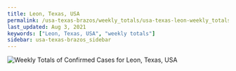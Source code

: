 ```yaml
---
title: Leon, Texas, USA
permalink: /usa-texas-brazos/weekly_totals/usa-texas-leon-weekly_totals.html
last_updated: Aug 3, 2021
keywords: ["Leon, Texas, USA", "weekly totals"]
sidebar: usa-texas-brazos_sidebar
---
```


![Weekly Totals of Confirmed Cases for Leon, Texas, USA](/covid_tracker/images/graphs/usa-texas-leon-weekly_totals_graph.png)
